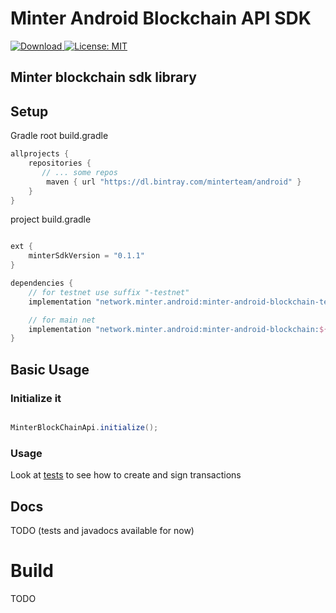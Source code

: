 Minter Android Blockchain API SDK
=================================
[![Download](https://api.bintray.com/packages/minterteam/android/minter-android-blockchain-testnet/images/download.svg?version=0.1.1) ](https://bintray.com/minterteam/android/minter-android-blockchain-testnet/0.1.1/link)
[![License: MIT](https://img.shields.io/badge/License-MIT-yellow.svg)](https://opensource.org/licenses/MIT)


Minter blockchain sdk library
-----------------------------------------------------------------

## Setup

Gradle
root build.gradle
```groovy
allprojects {
    repositories {
       // ... some repos
        maven { url "https://dl.bintray.com/minterteam/android" }
    }
}
```

project build.gradle
```groovy

ext {
    minterSdkVersion = "0.1.1"
}

dependencies {
    // for testnet use suffix "-testnet"
    implementation "network.minter.android:minter-android-blockchain-testnet:${minterSdkVersion}"

    // for main net
    implementation "network.minter.android:minter-android-blockchain:${minterSdkVersion}"
}
```

## Basic Usage
### Initialize it
```java

MinterBlockChainApi.initialize();
```

### Usage
Look at [tests](src/tests/java/network/minter/blockchain) to see how to create and sign transactions

## Docs
TODO (tests and javadocs available for now)

# Build
TODO